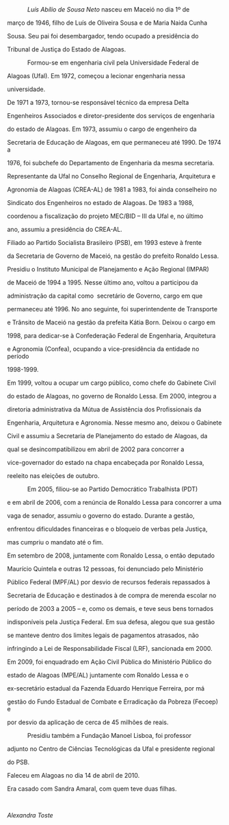

 



            *Luís Abílio de Sousa Neto* nasceu em Maceió no dia 1º de

março de 1946, filho de Luís de Oliveira Sousa e de Maria Naida Cunha

Sousa. Seu pai foi desembargador, tendo ocupado a presidência do

Tribunal de Justiça do Estado de Alagoas.



            Formou-se em engenharia civil pela Universidade Federal de

Alagoas (Ufal). Em 1972, começou a lecionar engenharia nessa

universidade.



De 1971 a 1973, tornou-se responsável técnico da empresa Delta

Engenheiros Associados e diretor-presidente dos serviços de engenharia

do estado de Alagoas. Em 1973, assumiu o cargo de engenheiro da

Secretaria de Educação de Alagoas, em que permaneceu até 1990. De 1974 a

1976, foi subchefe do Departamento de Engenharia da mesma secretaria.

Representante da Ufal no Conselho Regional de Engenharia, Arquitetura e

Agronomia de Alagoas (CREA-AL) de 1981 a 1983, foi ainda conselheiro no

Sindicato dos Engenheiros no estado de Alagoas. De 1983 a 1988,

coordenou a fiscalização do projeto MEC/BID – III da Ufal e, no último

ano, assumiu a presidência do CREA-AL.



Filiado ao Partido Socialista Brasileiro (PSB), em 1993 esteve à frente

da Secretaria de Governo de Maceió, na gestão do prefeito Ronaldo Lessa.

Presidiu o Instituto Municipal de Planejamento e Ação Regional (IMPAR)

de Maceió de 1994 a 1995. Nesse último ano, voltou a participou da

administração da capital como  secretário de Governo, cargo em que

permaneceu até 1996. No ano seguinte, foi superintendente de Transporte

e Trânsito de Maceió na gestão da prefeita Kátia Born. Deixou o cargo em

1998, para dedicar-se à Confederação Federal de Engenharia, Arquitetura

e Agronomia (Confea), ocupando a vice-presidência da entidade no período

1998-1999.



Em 1999, voltou a ocupar um cargo público, como chefe do Gabinete Civil

do estado de Alagoas, no governo de Ronaldo Lessa. Em 2000, integrou a

diretoria administrativa da Mútua de Assistência dos Profissionais da

Engenharia, Arquitetura e Agronomia. Nesse mesmo ano, deixou o Gabinete

Civil e assumiu a Secretaria de Planejamento do estado de Alagoas, da

qual se desincompatibilizou em abril de 2002 para concorrer a

vice-governador do estado na chapa encabeçada por Ronaldo Lessa,

reeleito nas eleições de outubro.



            Em 2005, filiou-se ao Partido Democrático Trabalhista (PDT)

e em abril de 2006, com a renúncia de Ronaldo Lessa para concorrer a uma

vaga de senador, assumiu o governo do estado. Durante a gestão,

enfrentou dificuldades financeiras e o bloqueio de verbas pela Justiça,

mas cumpriu o mandato até o fim.



Em setembro de 2008, juntamente com Ronaldo Lessa, o então deputado

Maurício Quintela e outras 12 pessoas, foi denunciado pelo Ministério

Público Federal (MPF/AL) por desvio de recursos federais repassados à

Secretaria de Educação e destinados à de compra de merenda escolar no

período de 2003 a 2005 – e, como os demais, e teve seus bens tornados

indisponíveis pela Justiça Federal. Em sua defesa, alegou que sua gestão

se manteve dentro dos limites legais de pagamentos atrasados, não

infringindo a Lei de Responsabilidade Fiscal (LRF), sancionada em 2000.

Em 2009, foi enquadrado em Ação Civil Pública do Ministério Público do

estado de Alagoas (MPE/AL) juntamente com Ronaldo Lessa e o

ex-secretário estadual da Fazenda Eduardo Henrique Ferreira, por má

gestão do Fundo Estadual de Combate e Erradicação da Pobreza (Fecoep) e

por desvio da aplicação de cerca de 45 milhões de reais.



            Presidiu também a Fundação Manoel Lisboa, foi professor

adjunto no Centro de Ciências Tecnológicas da Ufal e presidente regional

do PSB.



Faleceu em Alagoas no dia 14 de abril de 2010.         



Era casado com Sandra Amaral, com quem teve duas filhas.



 



*Alexandra Toste*



 



